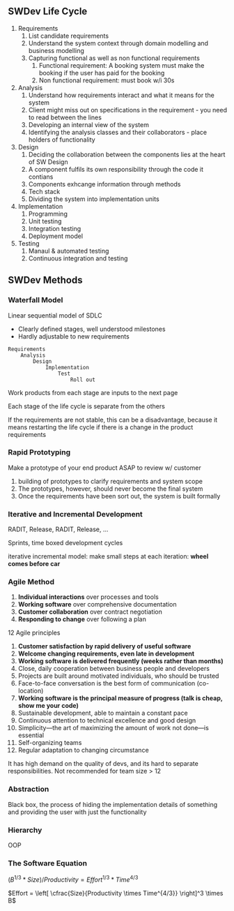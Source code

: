 ## SWDev Life Cycle

1. Requirements
      1. List candidate requirements
      2. Understand the system context through domain modelling and business modelling
      3. Capturing functional as well as non functional requirements
            1. Functional requirement: A booking system must make the booking if the user has paid for the booking
            2. Non functional requirement: must book w/i 30s
2. Analysis
      1. Understand how requirements interact and what it means for the system
      2. Client might miss out on specifications in the requirement - you need to read between the lines
      3. Developing an internal view of the system
      4. Identifying the analysis classes and their collaborators - place holders of functionality
3. Design
      1. Deciding the collaboration between the components lies at the heart of SW Design
      2. A component fulfils its own responsibility through the code it contians
      3. Components exhcange information through methods
      4. Tech stack
      5. Dividing the system into implementation units
4. Implementation
      1. Programming
      2. Unit testing
      3. Integration testing
      4. Deployment model
5. Testing
      1. Manaul & automated testing
      2. Continuous integration and testing

## SWDev Methods

### Waterfall Model

Linear sequential model of SDLC

- Clearly defined stages, well understood milestones
- Hardly adjustable to new requirements

```
Requirements
    Analysis
        Design
            Implementation
                Test
                    Roll out
```

Work products from each stage are inputs to the next page

Each stage of the life cycle is separate from the others

If the requirements are not stable, this can be a disadvantage, because it means restarting the life cycle if there is a change in the product requirements

### Rapid Prototyping

Make a prototype of your end product ASAP to review w/ customer

1. building of prototypes to clarify requirements and system scope
2. The prototypes, however, should never become the final system
3. Once the requirements have been sort out, the system is built formally

### Iterative and Incremental Development

RADIT, Release, RADIT, Release, ...

Sprints, time boxed development cycles

iterative incremental model: make small steps at each iteration: **wheel comes before car**

### Agile Method

1. **Individual interactions** over processes and tools
2. **Working software** over comprehensive documentation
3. **Customer collaboration** over contract negotiation
4. **Responding to change** over following a plan

12 Agile principles

1. **Customer satisfaction by rapid delivery of useful software**
2. **Welcome changing requirements, even late in development**
3. **Working software is delivered frequently (weeks rather than months)**
4. Close, daily cooperation between business people and developers
5. Projects are built around motivated individuals, who should be trusted
6. Face-to-face conversation is the best form of communication (co-location)
7. **Working software is the principal measure of progress (talk is cheap, show me your code)**
8. Sustainable development, able to maintain a constant pace
9. Continuous attention to technical excellence and good design
10. Simplicity—the art of maximizing the amount of work not done—is essential
11. Self-organizing teams
12. Regular adaptation to changing circumstance

It has high demand on the quality of devs, and its hard to separate responsibilities. Not recommended for team size > 12

### Abstraction

Black box, the process of hiding the implementation details of something and providing the user with just the functionality

### Hierarchy

OOP

### The Software Equation

$(B^{1/3} * Size ) / Productivity = Effort^{1/3} * Time^{4/3}$

$Effort = \left[ \cfrac{Size}{Productivity \times Time^{4/3}} \right]^3 \times B$

